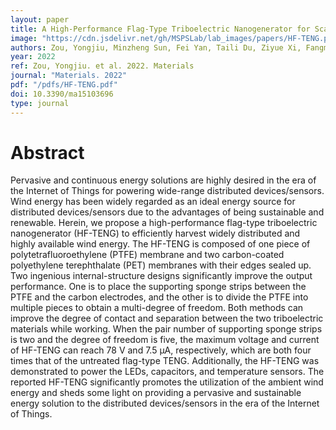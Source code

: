 ```yaml
---
layout: paper
title: A High-Performance Flag-Type Triboelectric Nanogenerator for Scavenging Energy Harvesting toward Self-Powered IoTs
image: "https://cdn.jsdelivr.net/gh/MSPSLab/lab_images/papers/HF-TENG.png"
authors: Zou, Yongjiu, Minzheng Sun, Fei Yan, Taili Du, Ziyue Xi, Fangming Li, Chuanqing Zhu, Hao Wang, Junhao Zhao, Peiting Sun, and Minyi Xu
year: 2022
ref: Zou, Yongjiu. et al. 2022. Materials
journal: "Materials. 2022"
pdf: "/pdfs/HF-TENG.pdf"
doi: 10.3390/ma15103696
type: journal
---
```


# Abstract

Pervasive and continuous energy solutions are highly desired in the era of the Internet of Things for powering wide-range distributed devices/sensors. Wind energy has been widely regarded as an ideal energy source for distributed devices/sensors due to the advantages of being sustainable and renewable. Herein, we propose a high-performance flag-type triboelectric nanogenerator (HF-TENG) to efficiently harvest widely distributed and highly available wind energy. The HF-TENG is composed of one piece of polytetrafluoroethylene (PTFE) membrane and two carbon-coated polyethylene terephthalate (PET) membranes with their edges sealed up. Two ingenious internal-structure designs significantly improve the output performance. One is to place the supporting sponge strips between the PTFE and the carbon electrodes, and the other is to divide the PTFE into multiple pieces to obtain a multi-degree of freedom. Both methods can improve the degree of contact and separation between the two triboelectric materials while working. When the pair number of supporting sponge strips is two and the degree of freedom is five, the maximum voltage and current of HF-TENG can reach 78 V and 7.5 μA, respectively, which are both four times that of the untreated flag-type TENG. Additionally, the HF-TENG was demonstrated to power the LEDs, capacitors, and temperature sensors. The reported HF-TENG significantly promotes the utilization of the ambient wind energy and sheds some light on providing a pervasive and sustainable energy solution to the distributed devices/sensors in the era of the Internet of Things.